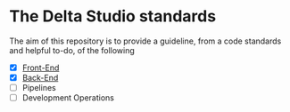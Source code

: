 # The Delta Studio standards

The aim of this repository is to provide a guideline, from a code standards and helpful to-do, of the following

- [x] [Front-End](./front-end.MD)
- [x] [Back-End](./backend-end.MD)
- [ ] Pipelines
- [ ] Development Operations
